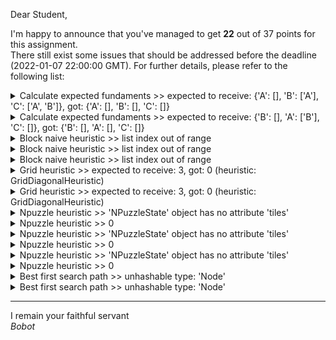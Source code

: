 Dear Student,

I'm happy to announce that you've managed to get **22** out of 37 points for this assignment.\
There still exist some issues that should be addressed before the deadline (2022-01-07 22:00:00 GMT). For further details, please refer to the following list:

<details><summary>Calculate expected fundaments &gt;&gt; expected to receive: {&#x27;A&#x27;: [], &#x27;B&#x27;: [&#x27;A&#x27;], &#x27;C&#x27;: [&#x27;A&#x27;, &#x27;B&#x27;]}, got: {&#x27;A&#x27;: [], &#x27;B&#x27;: [], &#x27;C&#x27;: []}</summary></details>
<details><summary>Calculate expected fundaments &gt;&gt; expected to receive: {&#x27;B&#x27;: [], &#x27;A&#x27;: [&#x27;B&#x27;], &#x27;C&#x27;: []}, got: {&#x27;B&#x27;: [], &#x27;A&#x27;: [], &#x27;C&#x27;: []}</summary></details>
<details><summary>Block naive heuristic &gt;&gt; list index out of range</summary></details>
<details><summary>Block naive heuristic &gt;&gt; list index out of range</summary></details>
<details><summary>Block naive heuristic &gt;&gt; list index out of range</summary></details>
<details><summary>Grid heuristic &gt;&gt; expected to receive: 3, got: 0 (heuristic: GridDiagonalHeuristic)</summary></details>
<details><summary>Grid heuristic &gt;&gt; expected to receive: 3, got: 0 (heuristic: GridDiagonalHeuristic)</summary></details>
<details><summary>Npuzzle heuristic &gt;&gt; &#x27;NPuzzleState&#x27; object has no attribute &#x27;tiles&#x27;</summary></details>
<details><summary>Npuzzle heuristic &gt;&gt; 0</summary></details>
<details><summary>Npuzzle heuristic &gt;&gt; &#x27;NPuzzleState&#x27; object has no attribute &#x27;tiles&#x27;</summary></details>
<details><summary>Npuzzle heuristic &gt;&gt; 0</summary></details>
<details><summary>Npuzzle heuristic &gt;&gt; &#x27;NPuzzleState&#x27; object has no attribute &#x27;tiles&#x27;</summary></details>
<details><summary>Npuzzle heuristic &gt;&gt; 0</summary></details>
<details><summary>Best first search path &gt;&gt; unhashable type: &#x27;Node&#x27;</summary></details>
<details><summary>Best first search path &gt;&gt; unhashable type: &#x27;Node&#x27;</summary></details>

-----------
I remain your faithful servant\
_Bobot_